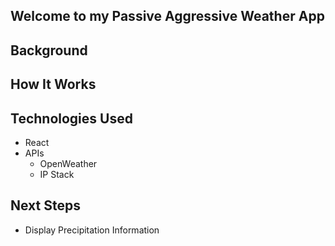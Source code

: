 ## Welcome to my Passive Aggressive Weather App

## Background

## How It Works

## Technologies Used

- React
- APIs
    - OpenWeather
    - IP Stack

## Next Steps

- Display Precipitation Information
